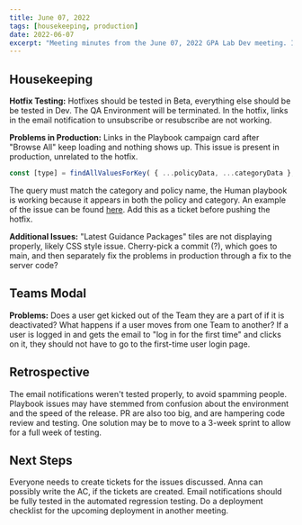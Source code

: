 ```yaml
---
title: June 07, 2022
tags: [housekeeping, production]
date: 2022-06-07
excerpt: "Meeting minutes from the June 07, 2022 GPA Lab Dev meeting. In this meeting, the current hotfix was deprioritized in favor of search issues found in production."
---
```


## Housekeeping

**Hotfix Testing:** Hotfixes should be tested in Beta, everything else should be be tested in Dev. The QA Environment will be terminated. In the hotfix, links in the email notification to unsubscribe or resubscribe are not working. 

**Problems in Production:** Links in the Playbook campaign card after "Browse All" keep loading and nothing shows up. This issue is present in production, unrelated to the hotfix.

```js
const [type] = findAllValuesForKey( { ...policyData, ...categoryData }, '__typename' );
```

The query must match the category and policy name, the Human playbook is working because it appears in both the policy and category. An example of the issue can be found [here](https://commons.america.gov/playbooks/climate-crisis). Add this as a ticket before pushing the hotfix. 

**Additional Issues:** "Latest Guidance Packages" tiles are not displaying properly, likely CSS style issue. Cherry-pick a commit (?), which goes to main, and then separately fix the problems in production through a fix to the server code?

## Teams Modal

**Problems:** Does a user get kicked out of the Team they are a part of if it is deactivated? What happens if a user moves from one Team to another? If a user is logged in and gets the email to "log in for the first time" and clicks on it, they should not have to go to the first-time user login page.


## Retrospective

The email notifications weren't tested properly, to avoid spamming people. Playbook issues may have stemmed from confusion about the environment and the speed of the release. PR are also too big, and are hampering code review and testing. One solution may be to move to a 3-week sprint to allow for a full week of testing.  

## Next Steps

Everyone needs to create tickets for the issues discussed. Anna can possibly write the AC, if the tickets are created. Email notifications should be fully tested in the automated regression testing. Do a deployment checklist for the upcoming deployment in another meeting. 
